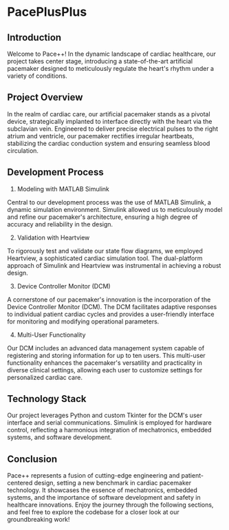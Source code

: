 # PacePlusPlus

## Introduction

Welcome to Pace++! In the dynamic landscape of cardiac healthcare, our project takes center stage, introducing a state-of-the-art artificial pacemaker designed to meticulously regulate the heart's rhythm under a variety of conditions.

## Project Overview

In the realm of cardiac care, our artificial pacemaker stands as a pivotal device, strategically implanted to interface directly with the heart via the subclavian vein. Engineered to deliver precise electrical pulses to the right atrium and ventricle, our pacemaker rectifies irregular heartbeats, stabilizing the cardiac conduction system and ensuring seamless blood circulation.

## Development Process

1. Modeling with MATLAB Simulink

Central to our development process was the use of MATLAB Simulink, a dynamic simulation environment. Simulink allowed us to meticulously model and refine our pacemaker's architecture, ensuring a high degree of accuracy and reliability in the design.

2. Validation with Heartview

To rigorously test and validate our state flow diagrams, we employed Heartview, a sophisticated cardiac simulation tool. The dual-platform approach of Simulink and Heartview was instrumental in achieving a robust design.

3. Device Controller Monitor (DCM)

A cornerstone of our pacemaker's innovation is the incorporation of the Device Controller Monitor (DCM). The DCM facilitates adaptive responses to individual patient cardiac cycles and provides a user-friendly interface for monitoring and modifying operational parameters.

4. Multi-User Functionality

Our DCM includes an advanced data management system capable of registering and storing information for up to ten users. This multi-user functionality enhances the pacemaker's versatility and practicality in diverse clinical settings, allowing each user to customize settings for personalized cardiac care.

## Technology Stack

Our project leverages Python and custom Tkinter for the DCM's user interface and serial communications. Simulink is employed for hardware control, reflecting a harmonious integration of mechatronics, embedded systems, and software development.

## Conclusion

Pace++ represents a fusion of cutting-edge engineering and patient-centered design, setting a new benchmark in cardiac pacemaker technology. It showcases the essence of mechatronics, embedded systems, and the importance of software development and safety in healthcare innovations. Enjoy the journey through the following sections, and feel free to explore the codebase for a closer look at our groundbreaking work!
